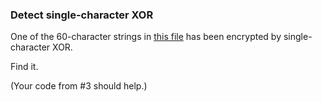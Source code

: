 ### Detect single-character XOR

   One of the 60-character strings in   [this file](http://cryptopals.com/static/challenge-data/4.txt)   has been encrypted by single-character XOR. 

   Find it. 

   (Your code from #3 should help.) 

